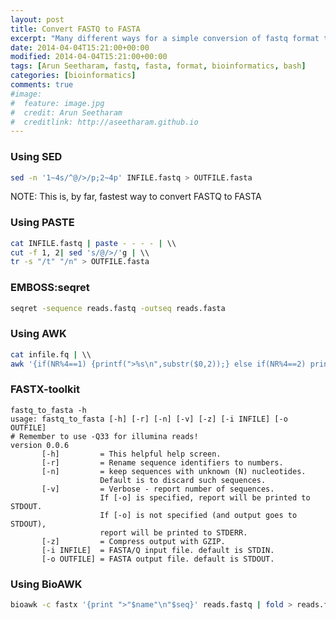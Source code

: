 ```yaml
---
layout: post
title: Convert FASTQ to FASTA
excerpt: "Many different ways for a simple conversion of fastq format to fasta format"
date: 2014-04-04T15:21:00+00:00
modified: 2014-04-04T15:21:00+00:00
tags: [Arun Seetharam, fastq, fasta, format, bioinformatics, bash]
categories: [bioinformatics]
comments: true
#image:
#  feature: image.jpg
#  credit: Arun Seetharam
#  creditlink: http://aseetharam.github.io
---
```


### Using SED

```bash
sed -n '1~4s/^@/>/p;2~4p' INFILE.fastq > OUTFILE.fasta
```

NOTE: This is, by far, fastest way to convert FASTQ to FASTA

### Using PASTE

```bash
cat INFILE.fastq | paste - - - - | \\
cut -f 1, 2| sed 's/@/>/'g | \\
tr -s "/t" "/n" > OUTFILE.fasta
```

### EMBOSS:seqret

```bash
seqret -sequence reads.fastq -outseq reads.fasta
```

### Using AWK

```bash
cat infile.fq | \\
awk '{if(NR%4==1) {printf(">%s\n",substr($0,2));} else if(NR%4==2) print;}' > file.fa
```

### FASTX-toolkit

```
fastq_to_fasta -h
usage: fastq_to_fasta [-h] [-r] [-n] [-v] [-z] [-i INFILE] [-o OUTFILE]
# Remember to use -Q33 for illumina reads!
version 0.0.6
       [-h]         = This helpful help screen.
       [-r]         = Rename sequence identifiers to numbers.
       [-n]         = keep sequences with unknown (N) nucleotides.
                    Default is to discard such sequences.
       [-v]         = Verbose - report number of sequences.
                    If [-o] is specified, report will be printed to STDOUT.
                    If [-o] is not specified (and output goes to STDOUT),
                    report will be printed to STDERR.
       [-z]         = Compress output with GZIP.
       [-i INFILE]  = FASTA/Q input file. default is STDIN.
       [-o OUTFILE] = FASTA output file. default is STDOUT.
```

### Using BioAWK

```bash
bioawk -c fastx '{print ">"$name"\n"$seq}' reads.fastq | fold > reads.fasta
```
